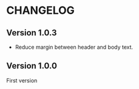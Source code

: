 # CHANGELOG

## Version 1.0.3
 * Reduce margin between header and body text.

## Version 1.0.0
First version

